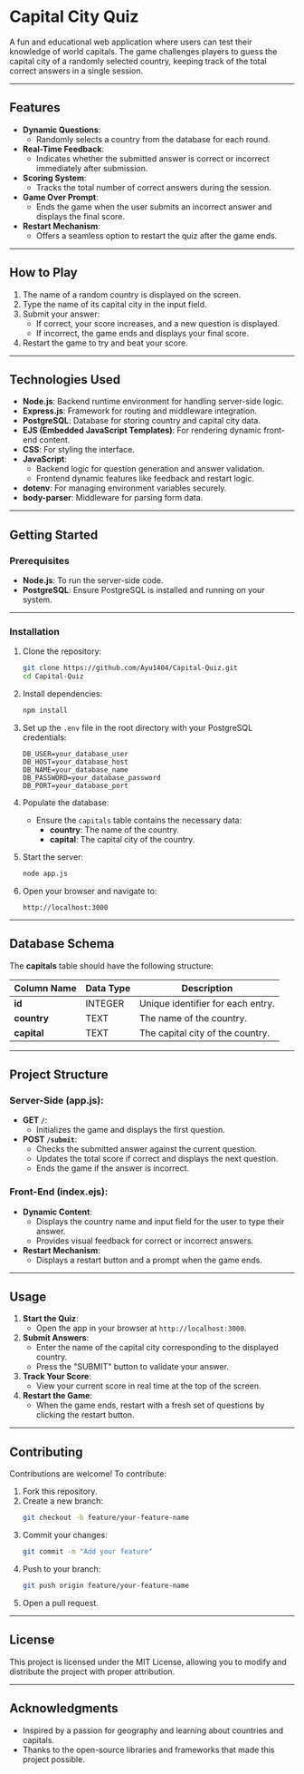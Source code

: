 # **Capital City Quiz**

A fun and educational web application where users can test their knowledge of world capitals. The game challenges players to guess the capital city of a randomly selected country, keeping track of the total correct answers in a single session.

---

## **Features**
- **Dynamic Questions**:
  - Randomly selects a country from the database for each round.
- **Real-Time Feedback**:
  - Indicates whether the submitted answer is correct or incorrect immediately after submission.
- **Scoring System**:
  - Tracks the total number of correct answers during the session.
- **Game Over Prompt**:
  - Ends the game when the user submits an incorrect answer and displays the final score.
- **Restart Mechanism**:
  - Offers a seamless option to restart the quiz after the game ends.

---

## **How to Play**
1. The name of a random country is displayed on the screen.
2. Type the name of its capital city in the input field.
3. Submit your answer:
   - If correct, your score increases, and a new question is displayed.
   - If incorrect, the game ends and displays your final score.
4. Restart the game to try and beat your score.

---

## **Technologies Used**
- **Node.js**: Backend runtime environment for handling server-side logic.
- **Express.js**: Framework for routing and middleware integration.
- **PostgreSQL**: Database for storing country and capital city data.
- **EJS (Embedded JavaScript Templates)**: For rendering dynamic front-end content.
- **CSS**: For styling the interface.
- **JavaScript**:
  - Backend logic for question generation and answer validation.
  - Frontend dynamic features like feedback and restart logic.
- **dotenv**: For managing environment variables securely.
- **body-parser**: Middleware for parsing form data.

---

## **Getting Started**

### **Prerequisites**
- **Node.js**: To run the server-side code.
- **PostgreSQL**: Ensure PostgreSQL is installed and running on your system.

---

### **Installation**
1. Clone the repository:
   ```bash
   git clone https://github.com/Ayu1404/Capital-Quiz.git
   cd Capital-Quiz
   ```

2. Install dependencies:
   ```bash
   npm install
   ```

3. Set up the `.env` file in the root directory with your PostgreSQL credentials:
   ```plaintext
   DB_USER=your_database_user
   DB_HOST=your_database_host
   DB_NAME=your_database_name
   DB_PASSWORD=your_database_password
   DB_PORT=your_database_port
   ```

4. Populate the database:
   - Ensure the `capitals` table contains the necessary data:
     - **country**: The name of the country.
     - **capital**: The capital city of the country.

5. Start the server:
   ```bash
   node app.js
   ```

6. Open your browser and navigate to:
   ```plaintext
   http://localhost:3000
   ```

---

## **Database Schema**
The **capitals** table should have the following structure:

| Column Name | Data Type | Description                 |
|-------------|-----------|-----------------------------|
| **id**      | INTEGER   | Unique identifier for each entry. |
| **country** | TEXT      | The name of the country.    |
| **capital** | TEXT      | The capital city of the country. |

---

## **Project Structure**
### **Server-Side (app.js)**:
- **GET `/`**:
  - Initializes the game and displays the first question.
- **POST `/submit`**:
  - Checks the submitted answer against the current question.
  - Updates the total score if correct and displays the next question.
  - Ends the game if the answer is incorrect.

### **Front-End (index.ejs)**:
- **Dynamic Content**:
  - Displays the country name and input field for the user to type their answer.
  - Provides visual feedback for correct or incorrect answers.
- **Restart Mechanism**:
  - Displays a restart button and a prompt when the game ends.

---

## **Usage**
1. **Start the Quiz**:
   - Open the app in your browser at `http://localhost:3000`.
2. **Submit Answers**:
   - Enter the name of the capital city corresponding to the displayed country.
   - Press the "SUBMIT" button to validate your answer.
3. **Track Your Score**:
   - View your current score in real time at the top of the screen.
4. **Restart the Game**:
   - When the game ends, restart with a fresh set of questions by clicking the restart button.

---

## **Contributing**
Contributions are welcome! To contribute:
1. Fork this repository.
2. Create a new branch:
   ```bash
   git checkout -b feature/your-feature-name
   ```
3. Commit your changes:
   ```bash
   git commit -m "Add your feature"
   ```
4. Push to your branch:
   ```bash
   git push origin feature/your-feature-name
   ```
5. Open a pull request.

---

## **License**
This project is licensed under the MIT License, allowing you to modify and distribute the project with proper attribution.

---

## **Acknowledgments**
- Inspired by a passion for geography and learning about countries and capitals.
- Thanks to the open-source libraries and frameworks that made this project possible.
